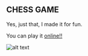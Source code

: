 ## CHESS GAME

Yes, just that, I made it for fun. 

You can play it [online!!](https://weremsoft.github.io/c99-mrqueen-raylib-wasm/)

![alt text](https://raw.githubusercontent.com/WEREMSOFT/c99-streaming-wasm/master/readme-images/screenshot.png "Logo Title Text 1")
